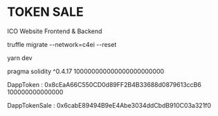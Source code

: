# TOKEN SALE
ICO Website Frontend &amp; Backend



truffle migrate --network=c4ei --reset

yarn dev



pragma solidity ^0.4.17
100000000000000000000000


DappToken : 0x8cEaA66C550CD0d89FF2B4B33688d0879613ccB6
100000000000000


DappTokenSale : 0x6cabE89494B9eE4Abe3034ddCbdB910C03a321f0
